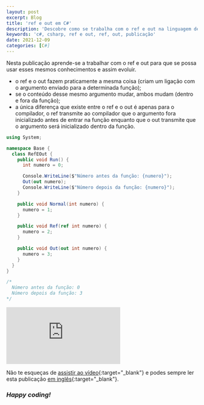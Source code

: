 ```yaml
---
layout: post
excerpt: Blog
title: 'ref e out em C#'
description: 'Descobre como se trabalha com o ref e out na linguagem de programação C#. Obtém respostas às tuas dúvidas com a teoria e os exemplos apresentados.'
keywords: 'c#, csharp, ref e out, ref, out, publicação'
date: 2021-12-09
categories: [C#]
---
```


Nesta publicação aprende-se a trabalhar com o ref e out para que se possa usar esses mesmos conhecimentos e assim evoluir.

- o ref e o out fazem praticamente a mesma coisa (criam um ligação com o argumento enviado para a determinada função);
- se o conteúdo desse mesmo argumento mudar, ambos mudam (dentro e fora da função);
- a única diferença que existe entre o ref e o out é apenas para o compilador, o ref transmite ao compilador que o argumento fora inicializado antes de entrar na função enquanto que o out transmite que o argumento será inicializado dentro da função.

```csharp
using System;

namespace Base {
  class RefEOut {
    public void Run() {
      int numero = 0;

      Console.WriteLine($"Número antes da função: {numero}");
      Out(out numero);
      Console.WriteLine($"Número depois da função: {numero}");
    }

    public void Normal(int numero) {
      numero = 1;
    }

    public void Ref(ref int numero) {
      numero = 2;
    }

    public void Out(out int numero) {
      numero = 3;
    }
  }
}

/*
  Número antes da função: 0
  Número depois da função: 3
*/
```

<div class="video-container">
  <iframe src="https://www.youtube.com/embed/IOUI--CFDFs" frameborder="0" allowfullscreen></iframe>
</div>

Não te esqueças de [assistir ao vídeo](https://youtu.be/IOUI--CFDFs){:target="\_blank"} e podes sempre ler esta publicação [em inglês](https://nelsonsilvadev.com/blog/ref-and-out-in-csharp/){:target="\_blank"}.

### _Happy coding!_

